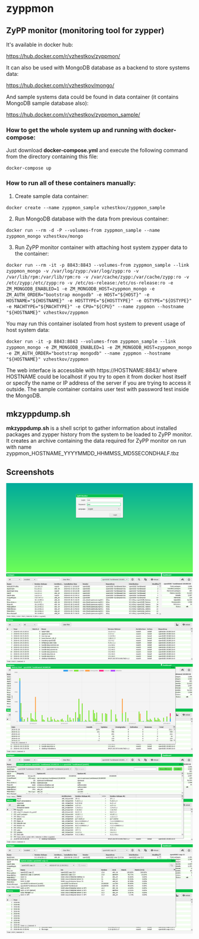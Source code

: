 # zyppmon
## ZyPP monitor (monitoring tool for zypper)

It's available in docker hub:

https://hub.docker.com/r/vzhestkov/zyppmon/

It can also be used with MongoDB database as a backend to store systems data:

https://hub.docker.com/r/vzhestkov/mongo/

And sample systems data could be found in data container (it contains MongoDB sample database also):

https://hub.docker.com/r/vzhestkov/zyppmon_sample/

### How to get the whole system up and running with docker-compose:
Just download **docker-compose.yml** and execute the following command from the directory containing this file:
```
docker-compose up
```

### How to run all of these containers manually:
1. Create sample data container:
```
docker create --name zyppmon_sample vzhestkov/zyppmon_sample
```
2. Run MongoDB database with the data from previous container:
```
docker run --rm -d -P --volumes-from zyppmon_sample --name zyppmon_mongo vzhestkov/mongo
```
3. Run ZyPP monitor container with attaching host system zypper data to the container:
```
docker run --rm -it -p 8843:8843 --volumes-from zyppmon_sample --link zyppmon_mongo -v /var/log/zypp:/var/log/zypp:ro -v /var/lib/rpm:/var/lib/rpm:ro -v /var/cache/zypp:/var/cache/zypp:ro -v /etc/zypp:/etc/zypp:ro -v /etc/os-release:/etc/os-release:ro -e ZM_MONGODB_ENABLED=1 -e ZM_MONGODB_HOST=zyppmon_mongo -e ZM_AUTH_ORDER="bootstrap mongodb" -e HOST="${HOST}" -e HOSTNAME="${HOSTNAME}" -e HOSTTYPE="${HOSTTYPE}" -e OSTYPE="${OSTYPE}" -e MACHTYPE="${MACHTYPE}" -e CPU="${CPU}" --name zyppmon --hostname "${HOSTNAME}" vzhestkov/zyppmon
```
You may run this container isolated from host system to prevent usage of host system data:
```
docker run -it -p 8843:8843 --volumes-from zyppmon_sample --link zyppmon_mongo -e ZM_MONGODB_ENABLED=1 -e ZM_MONGODB_HOST=zyppmon_mongo -e ZM_AUTH_ORDER="bootstrap mongodb" --name zyppmon --hostname "${HOSTNAME}" vzhestkov/zyppmon
```
The web interface is accessible with https://HOSTNAME:8843/ where HOSTNAME could be localhost if you try to open it from docker host itself or specify the name or IP address of the server if you are trying to access it outside.
The sample container contains user test with password test inside the MongoDB.

## mkzyppdump.sh
**mkzyppdump.sh** is a shell script to gather information about installed packages and zypper history from the system to be loaded to ZyPP monitor.
It creates an archive containing the data required for ZyPP monitor on run with name zyppmon_HOSTNAME_YYYYMMDD_HHMMSS_MD5SECONDHALF.tbz

## Screenshots
![](https://github.com/vzhestkov/zyppmon/raw/master/screenshots/login.png)
![](https://github.com/vzhestkov/zyppmon/raw/master/screenshots/main.png)
![](https://github.com/vzhestkov/zyppmon/raw/master/screenshots/chart.png)
![](https://github.com/vzhestkov/zyppmon/raw/master/screenshots/compare.png)
![](https://github.com/vzhestkov/zyppmon/raw/master/screenshots/analize.png)
